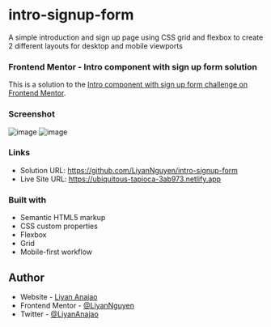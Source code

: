 # intro-signup-form
A simple introduction and sign up page using CSS grid and flexbox to create 2 different layouts for desktop and mobile viewports

### Frontend Mentor - Intro component with sign up form solution
This is a solution to the [Intro component with sign up form challenge on Frontend Mentor](https://www.frontendmentor.io/challenges/intro-component-with-signup-form-5cf91bd49edda32581d28fd1).

### Screenshot
![image](https://user-images.githubusercontent.com/50958126/160682772-f94948d1-7525-4038-8329-f884c9fd0b66.png)
![image](https://user-images.githubusercontent.com/50958126/160682932-97e75f2c-2d46-4a5d-9659-04b19c1d1df9.png)

### Links
- Solution URL: https://github.com/LiyanNguyen/intro-signup-form
- Live Site URL: https://ubiquitous-tapioca-3ab973.netlify.app

### Built with
- Semantic HTML5 markup
- CSS custom properties
- Flexbox
- Grid
- Mobile-first workflow

## Author
- Website - [Liyan Anajao](https://liyannguyen.github.io/Portfolio)
- Frontend Mentor - [@LiyanNguyen](https://frontendmentor.io/profile/LiyanNguyen)
- Twitter - [@LiyanAnajao](https://twitter.com/LiyanAnajao)
